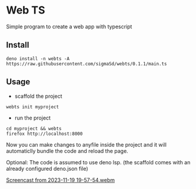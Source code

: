 # Web TS

Simple program to create a web app with typescript

## Install

```
deno install -n webts -A https://raw.githubusercontent.com/sigmaSd/webts/0.1.1/main.ts
```

## Usage

- scaffold the project

```
webts init myproject
```

- run the project

```
cd myproject && webts
firefox http://localhost:8000
```

Now you can make changes to anyfile inside the project and it will automaticlly
bundle the code and reload the page.

Optional: The code is assumed to use deno lsp. (the scaffold comes with an
already configured deno.json file)

[Screencast from 2023-11-19 19-57-54.webm](https://github.com/sigmaSd/webts/assets/22427111/e87930bf-cfa3-4580-b189-cdb083256007)
